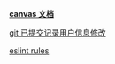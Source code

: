 **[canvas 文档](https://developer.mozilla.org/zh-CN/docs/Web/API/Canvas_API/Tutorial/Basic_animations)**

[git 已提交记录用户信息修改](https://www.cnblogs.com/zh7791/p/12986083.html)

[eslint rules](https://eslint.bootcss.com/docs/rules/)
